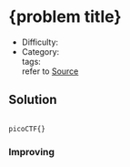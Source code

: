 # {problem title}
- Difficulty: 
- Category:   
tags:   
refer to [Source]()

## Solution
``` shell
```
``` plain
picoCTF{}
```

### Improving
